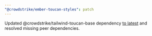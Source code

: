 ```yaml
---
"@crowdstrike/ember-toucan-styles": patch
---
```


Updated @crowdstrike/tailwind-toucan-base dependency [to latest](https://github.com/CrowdStrike/tailwind-toucan-base/releases/tag/v3.4.0) and resolved missing peer dependencies.
